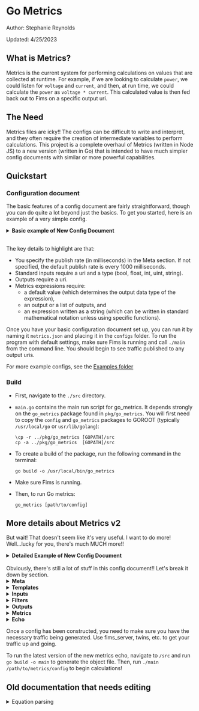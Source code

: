 # Go Metrics
Author: Stephanie Reynolds

Updated: 4/25/2023
## What is Metrics?
Metrics is the current system for performing calculations on values that are collected at runtime. For example, if we are looking to calculate `power`, we could listen for `voltage` and `current`, and then, at run time, we could calculate the `power` as `voltage * current`. This calculated value is then fed back out to Fims on a specific output uri.

## The Need
Metrics files are icky!! The configs can be difficult to write and interpret, and they often require the creation of intermediate variables to perform calculations. This project is a complete overhaul of Metrics (written in Node JS) to a new version (written in Go) that is intended to have much simpler config documents with similar or more powerful capabilities.

## Quickstart

### Configuration document
The basic features of a config document are fairly straightforward, though you can do quite a lot beyond just the basics. To get you started, here is an example of a very simple config.
<details close>
<summary><b>Basic example of New Config Document</b></summary>
  
```
{
    "meta": { "publishRate": 2000 },
    "inputs": {
        "v1": { "uri": "/components/feeder_52m1/v1", "type": "float" }
    },
    "outputs": {
        "v1_times_5": { "uri": "/some/v1/output" }
		    },
    "metrics": [
        {
            "value": 0.0, 
            "outputs": "v1_times_5",
            "expression": "v1 * 5"
        }
    ]
}
```

</details><br>

The key details to highlight are that:
* You specify the publish rate (in milliseconds) in the Meta section. If not specified, the default publish rate is every 1000 milliseconds.
* Standard inputs require a uri and a type (bool, float, int, uint, string).
* Outputs require a uri.
* Metrics expressions require:
  * a default value (which determines the output data type of the expression),
  * an output or a list of outputs, and
  * an expression written as a string (which can be written in standard mathematical notation unless using specific functions).

Once you have your basic configuration document set up, you can run it by naming it `metrics.json` and placing it in the `configs` folder. To run the program with default settings, make sure Fims is running and call `./main` from the command line. You should begin to see traffic published to any output uris.

For more example configs, see the [Examples folder](https://github.com/flexgen-power/go_metrics/tree/initial_setup/examples) 

### Build
* First, navigate to the `./src` directory.

* `main.go` contains the main run script for go_metrics. It depends strongly on the `go_metrics` package found in `pkg/go_metrics`. You will first need to copy the `config` and `go_metrics` packages to GOROOT (typically `/usr/local/go` or `usr/lib/golang`):
  ```
  \cp -r ../pkg/go_metrics [GOPATH]/src
  cp -a ../pkg/go_metrics  [GOPATH]/src
  ```

* To create a build of the package, run the following command in the terminal:
  ```
  go build -o /usr/local/bin/go_metrics
  ```

* Make sure Fims is running.
* Then, to run Go metrics:
  ```
  go_metrics [path/to/config]
  ```

## More details about Metrics v2
But wait! That doesn't seem like it's very useful. I want to do more! Well...lucky for you, there's much MUCH more!!
<details close>
<summary><b>Detailed Example of New Config Document</b></summary>
<br>

```
{
    "meta": {
		"note": "all big fields (templates, inputs, filters, outputs, metrics, echo) are optional",
		"publishRate": 2000
    },
	"templates": [
		{
			"type": "sequential",
			"from": 1,
			"to": 16,
			"step": 3,
			"token": "##"
        },
		{
			"type": "list",
			"list": ["bobcat", "cheetah", "lion"],
			"token": "qq"
        }
	],
    "inputs": {
        "var_name1": { "uri": "/components/bms_74b/vnom", "type": "float", "default": 5.0            },
        "var_name2": { "uri": "/components/feeder_52m1/v1", "type": "float"            },
        "var_name3": { "uri": "/components/feeder_52m1/id", "type": "string"            },
        "var_name4": { "uri": "/components/feeder_52u1/pmax", "type": "bool"            },
        "var_name5": { "uri": "/components/bms_74b/id", "type": "string", "attributes":["enabled", "scale"]          },
		"intermediate_input":{"internal":true, "type":"int"}
    },
    "filters": {
        "all_vars_enabled": "regex(var_name*) | attribute(enabled == true)",
        "all_float_vars": "regex(var_name*) | type(float)"
    },
    "outputs": {
        "output##_qq": { "uri": "/some/output##", "flags": [ "clothed", "group1","clothed"], "publishRate": 1000, "attributes": {"scale": 1000, "units": "deg C", "ui_type": "none"}},
        "output##": { "name":"timestamp","uri": "/some/output##", "flags": ["group2"] },
		"level2_output": { "uri": "/some/level2"},
		"enum_output": {
						"name": "status", "uri": "/some/status/output", "flags": ["enum"],
						"enum": [
							"Power up",
							"Initialization",
							{"value": 10,"string": "Off", "note": "the next enum string has an implicit value of 11", "note2": "can skip values for enums but not bitfields"},
							"Precharge",
							{"value":20, "string":"some other value"}
						]
					},
		"bitfield_output": {
			"name": "status2", "uri": "/some/status/output","flags": ["bitfield"],
			"bitfield": [
				"Power up",
				"Initialization",
				"Off",
				"Precharge"
			]
		}
		    },
    "metrics": [
        {
            "value": 0.0, 
            "outputs": ["output##_qq@scale"],
            "expression": "If(var_name5@enabled < 5, 100, 150)"
        },
        {
            "value": "", 
            "outputs": "output##",
            "expression": "MillisecondsToRFC3339(Time())"
        },
		{
            "value": 0, 
            "outputs": "enum_output",
            "expression": "3"
        },
		{
            "value": 0, 
            "outputs": "bitfield_output",
            "expression": "true | false << 1 | true << 2 | true << 3"
        },
		{
            "value": 0, 
            "internal_output": "intermediate_input",
            "expression": "5"
        },
		{
            "value": 0, 
            "outputs": "level2_output",
            "expression": "intermediate_input*5"
        }
    ],
    "echo": [
		{
			"uri": "/components/sel_735",
			"publishRate": 1000,
			"format": "naked",
			"inputs": [
				{
					"uri": "/components/feeder",
					"registers": {
						"f": {"source": "frequency", "default": 60},
						"p": {"source":"active_power", "default":100},
						"pf": "power_factor",
						"q": "reactive_power",
						"v": "voltage_l1",
						"v1": "voltage_l2",
						"v2": "voltage_l3",
						"s1": {"source":"string_uri_element", "default": "some value for the string"},
						"b1": {"source":"bool_uri_element", "default": true}
					}
				}
			],
			"echo": {
				"apparent_power": 0,
				"current_l1": 0,
				"current_l2": 0,
				"current_l3": 0,
				"current_n": 0,
				"kvarh_delivered": 0,
				"kvarh_received": 0,
				"kwh_delivered": 0,
				"kwh_received": 0,
				"thd_i_l1": 0,
				"thd_i_l2": 0,
				"thd_i_l3": 0,
				"thd_v_l1": 0,
				"thd_v_l2": 0,
				"thd_v_l3": 0,
				"voltage_l1_l2": 0,
				"voltage_l2_l3": 0,
				"voltage_l3_l1": 0
			}
		}
	]
}
```
</details>
<br>
Obviously, there's still a lot of stuff in this config document!! Let's break it down by section.

<details close>
<summary><b>Meta</b></summary>

* As of right now, all fields are optional.
* Metadata information will be included in any output config document (e.g. MDO).
* Currently, the only metadata field that is processed is `"publishRate"`.
  * `"publishRate"` should be an integer.
  * This represents the global publish rate (in milliseconds) for any outputs that do not have their own publish rate specified.
  * If publish rate is not specified globally, the default global publish rate is 1000 milliseconds.
</details>
<details close>
<summary><b>Templates</b></summary>

* Templates come in two types:
  * Sequential
  * List
  <details close>
  <summary>Sequential Templates</summary>

  * Fields:
    * `"type":"sequential"` (optional): really just there for your own information
    * `"from"` (required for sequential templating): an integer that specifies the value to start counting from
    * `"to"` (required for sequential templating): an integer that specifies the value to stop counting at
    * `"step"` (optional): an integer that specifies the interval to count by; defaults to 1 if not specified
    * `"token"` (required): anything except `@`, since that is reserved for attribute specifiers. Overlapping templates will throw an error and will prioritize templates earlier in the document.
  * Example:
    ```
    {
      "type": "sequential",
      "from": 1,
      "to": 9,
      "step": 2,
      "token": "##"
    }
    ```
    * The above example will replace all instances of `##` with each of the values `1, 3, 5, 7, and 9`.
  </details>
  <details close>
  <summary>List templates</summary>

  * Fields:
    * `"type":"list"` (optional): really just there for your own information
    * `"list"` (required for list templating): a list of string values to replace the token with
    * `"token"` (required): anything except `@`, since that is reserved for attribute specifiers. Overlapping templates will throw an error and will prioritize templates earlier in the document.
  * Example
    ```
    {
      "type": "list",
      "list": ["cougar", "bobcat", "lion"]
      "token": "##"
    }
    ```
    * The above example will replace all instances of `##` with each of the values `"cougar", "bobcat", and "lion"`.
  </details>
  <details close>
  <summary>How templates are applied</summary>
  
    <details close>
    <summary>Input Templating </summary>

    * Inputs are single-level templated.
      * The input name **must** contain a template token if the input is to be templated.
      * Any fields within the input containing a template token will match the input name's template token replacement.
      * Example:

        ```
        "ess##_var": {"uri": "/components/ess_##/vnom", "type": "float"}
        ```

        In the above input variable, if using the token `##` with values `1, 2, and 3` yields the following input variables:

        ```
        "ess1_var": {"uri": "/components/ess_1/vnom", "type": "float"}
        "ess2_var": {"uri": "/components/ess_2/vnom", "type": "float"}
        "ess3_var": {"uri": "/components/ess_3/vnom", "type": "float"}
        ```
        
        These input variables can then be used either in templated expressions or in independent, non-templated expressions.
  </details>
  <details close>
  <summary>Filter Templating</summary>

  * Filters are single-level templated.
    * Filter variable name must contain template token. See above description for inputs.
    </details>
    <details close>
    <summary>Output Templating</summary>

    * Outputs are single-level templated.
      * Output variable name must contain template token. See above description for inputs.
    </details>
    <details close>
    <summary>Metrics Expression Templating</summary>

    * Metrics Expressions have two possible levels for templating.
      <details close>
      <summary>Level 1 templating: Outputs only</summary>

        * If an output value contains templating but the metrics expression does not, the same value will be sent to multiple output variables.
        * Example:
          ```
          {
            "value": 0.
            "outputs": "output##",
            "expression": "MillisecondsToRFC3339(Time())"
          }
          ```
          Replacing the token `##` with the values `1, 2, and 3` will result in the following metrics expression:
          ```
          {
            "value": 0.
            "outputs": ["output1", "output2","output3"],
            "expression": "MillisecondsToRFC3339(Time())"
          }
          ```
          In this example, the current zulu time will be published to each of the three outputs using only one metrics calculation.
        </details>
        <details close>
        <summary>Level 2 templating: Expressions and outputs</summary>

        * If an expression contains templating alongside it's corresponding output, the metrics object will be duplicated and sent to its corresponding output variable(s).
        * Example:
          ```
          {
            "value": 0.
            "outputs": "output##",
            "expression": "input##"
          }
          ```
          Replacing the token `##` with the values `1, 2, and 3` will result in the following 3 metrics expressions:
          ```
          {
            "value": 0.
            "outputs": "output1",
            "expression": "input1"
          },
          {
            "value": 0.
            "outputs": "output2",
            "expression": "input2"
          },
          {
            "value": 0.
            "outputs": "output3",
            "expression": "input3"
          }
          ```
          In this example, `input1` will be echo'ed to `output1`, `input2` will be echo'ed to `output2`, and `input3` will be echo'ed to `output3`.
        </details>
    </details>
    <details close>
    <summary>Echo Templating</summary>

    * Echo objects have three possible levels of templating.
      <details close>
      <summary>Level 1 templating: Echo registers only</summary>
       
        * If neither the echo object nor the echo object's inputs have templating, the individual registers will be templated accordingly.
        * Example:
          ```
          {
            "uri": ...,
              .
              .
              .
            "inputs": [ ... ]
            "echo": {
              "f": 0,
              "v##": 0,
              "c": 0
            }
          }
          ```
          Replacing the token `##` with the values `1, 2, and 3` will result in the following echo object in place of the original:
          ```
          {
            "uri": ...,
              .
              .
              .
            "inputs": [ ... ]
            "echo": {
              "f": 0,
              "v1": 0,
              "v2": 0,
              "v3": 0,
              "c": 0
            }
          }
          ```
        </details>
        <details close>
      <summary>Level 2 templating: Echo Inputs</summary>

        * If the echo object does not have templating but the echo object's input uris have templating, the input objects will be templated accordingly.
          * Note that each input register name must contain a templating token.
        * Example:
          ```
          {
            "uri": ...,
              .
              .
              .
            "inputs": [
              {
                "uri": "/components/feeder##",
                "registers": {
                    "f##": {"source": "frequency", "default": 60},
                    "p##": {"source":"active_power", "default":100},
                    "pf##": "power_factor",
                    "q##": "reactive_power"
                  }
                }
              ]
            "echo": {
              .
              .
              .
            }
          }
          ```
          Replacing the token `##` with the values `1, 2, and 3` will result in the following echo object in place of the original:
          ```
          {
            "uri": ...,
              .
              .
              .
            "inputs": [
              {
                "uri": "/components/feeder1",
                "registers": {
                    "f1": {"source": "frequency", "default": 60},
                    "p1": {"source":"active_power", "default":100},
                    "pf1": "power_factor",
                    "q1": "reactive_power"
                  }
                },
                {
                "uri": "/components/feeder2",
                "registers": {
                    "f2": {"source": "frequency", "default": 60},
                    "p2": {"source":"active_power", "default":100},
                    "pf2": "power_factor",
                    "q2": "reactive_power"
                  }
                },
                {
                "uri": "/components/feeder3",
                "registers": {
                    "f3": {"source": "frequency", "default": 60},
                    "p3": {"source":"active_power", "default":100},
                    "pf3": "power_factor",
                    "q3": "reactive_power"
                  }
                }
              ]
            "echo": {
              .
              .
              .
            }
          }
          ```
        </details>
        <details close>
        <summary>Level 3 templating: Echo Objects</summary>

        * An echo object will be templated if its output uri contains a templating token.
          * Note that, because echo registers can have the same name if they are in different echo objects, you do not need to apply templating to any of the registers (unless you want to).
        * Example:
          ```
          {
            "uri": "/components/ess_##",
              .
              .
              .
            "inputs": [
              {
                "uri": "/components/feeder##",
                "registers": {
                    "ess_##_f": {"source": "frequency", "default": 60},
                    "p": {"source":"active_power", "default":100},
                    "pf": "power_factor",
                    "q": "reactive_power"
                  }
                }
              ]
            "echo": {
              .
              .
              .
            }
          }
          ```
          Replacing the token `##` with the values `1, 2, and 3` will result in the following echo objects in place of the original:
          ```
          {
            "uri": "/components/ess_1",
              .
              .
              .
            "inputs": [
              {
                "uri": "/components/feeder1",
                "registers": {
                    "ess_1_f": {"source": "frequency", "default": 60},
                    "p": {"source":"active_power", "default":100},
                    "pf": "power_factor",
                    "q": "reactive_power"
                  }
                }
              ]
            "echo": {
              .
              .
              .
            }
          },
          {
            "uri": "/components/ess_2",
              .
              .
              .
            "inputs": [
              {
                "uri": "/components/feeder2",
                "registers": {
                    "ess_2_f": {"source": "frequency", "default": 60},
                    "p": {"source":"active_power", "default":100},
                    "pf": "power_factor",
                    "q": "reactive_power"
                  }
                }
              ]
            "echo": {
              .
              .
              .
            }
          },
          {
            "uri": "/components/ess_3",
              .
              .
              .
            "inputs": [
              {
                "uri": "/components/feeder3",
                "registers": {
                    "ess_3_f": {"source": "frequency", "default": 60},
                    "p": {"source":"active_power", "default":100},
                    "pf": "power_factor",
                    "q": "reactive_power"
                  }
                }
              ]
            "echo": {
              .
              .
              .
            }
          }
          ```
        </details>
    </details>
  </details>
</details>
<details close>
<summary><b>Inputs</b></summary>

Input variables are used as either inputs to filter expressions or as inputs to metrics expressions. They are effectively the "variables" of the new metrics expressions.
  * There are two types of inputs:
    * Standard inputs
    * Internal inputs
  * Standard Inputs:
    * It is anticipated that most inputs will be standard inputs. Standard inputs consist of the following:
      * `Input variable name` (required): These are the unique identifiers/variable names to be used in the metrics expressions
      * `"uri"` (required for all standard inputs): This is where the data will come from. Also dictates what URIs to subscribe to.
      * `"type"` (required for all inputs): The anticipated data type that will be received from the specified uri. These are used to validate each metrics equation using static type-checking.
        * Must be one of the following: `"string"`, `"int"`, `"uint"`, `"bool"`, `"float"`
      * `"attributes"` (optional): Any same-level uri elements that we want to relate directly to the input. Typically will be used for clothed input values. These are not included in static type-checking.
      * `"default"` (optional): The initial value of the variable, prior to receiving any messages from the input uri.
  * Internal inputs:
    * These are inputs that come directly from metrics expressions as outputs. Internal inputs consist of the following:
      * `"internal": true` (required for internal input)
      * `"type"` (required for all inputs; same as for standard inputs): The anticipated data type that will be received from the specified uri. These are used to validate each metrics equation using static type-checking.
        * Must be one of the following: `"string"`, `"int"`, `"uint"`, `"bool"`, `"float"`
      * `"default"` (optional): The initial value of the variable, prior to receiving any messages from the corresponding metrics expression.
</details>
<details close>
<summary><b>Filters</b></summary>
Filters are intended to act as a sieve for input variables. They can be used to select variables using regex, to select variables with similar data types, or to select variables with certain attributes that match given conditions. Once selected, they variables are referred to collectively using the filter variable name, though they act as multiple separate inputs. For now, they are relatively restricted in their functionality, but we can definitely add more features in the future.

* Each filter must have:
    * `Filter variable name` (required): This acts as the identifier/variable name and can be used in metrics expressions just as input variables are used.
    * Corresponding filter(s) to run, separated by a pipe `" | "` operator.
* Current filters are:
  * `regex`: These apply to input variable names and use standard [Golang regex](https://github.com/google/re2/wiki/Syntax). This filter is applied prior to runtime and does not get re-evaluated.
    * For example, `var_name*` would select all input variables that begin with `var_name` (e.g. `var_name1`, `var_name2`, `var_name3`, etc.).
  * `type`: These select all of the input variables with a given type (int, uint, float, string, bool). This filter is applied prior to runtime and does not get re-evaluated.
  * `attribute`: This selects inputs based on the values of their attributes. They are relatively simple for right now and must take the format of:
    ```
    attribute([attribute name] [comparison operator] [comparison value])
    ```
    For example, a valid attribute filter takes the form of `attribute(enabled == true)`. As of right now, the attribute name *must* be on the left and a non-variable basic literal (string, int, float, bool, uint) *must* be on the right. Comparison operators include `==, !=, >, <, >=, <=`. Attribute filters are "dynamic" filters, in that they get applied during runtime (as attribute values change).
</details>
<details close>
<summary><b>Outputs</b></summary>
Outputs are the variables published to the outside world. They consist of the following:

  * `Output variable name` (required): These are the identifiers/variable names for the values that come from metrics expressions. By default, this variable name will be the string identifier in the published message body.
  * `uri` (required): This is where the data will be published to.
  * `flags` (optional): These must be in the form of a list `[]`. They act as controls for how to publish the variable and/or message body. currently valid flags are:
    * `"naked"`: to specify an output that does not have any attached attributes in the message body. For example, the message body:
      ```
      "output_var": 5
      ```
    * `"clothed"`: to specify an output that *does* have attached attributes in the message body. For example, the message body:
      ```
      "output_var": {"value": 5, "scale": 1, "ui_type": "none", "units": "deg C"}
      ```
        * Without any flags, the default output format is `naked`
        * However, if a naked/clothed flag type is specified, the remaining variables in that publish group will take on that publish type.
        * If, for some reason, you want to mix naked and clothed variables, you can do that by specifying each output flag explicitly.
    * `group#` (where `#` can be replaced by any number): If multiple output variables have the same output URI, but we want to publish them in separate message bodies (possibly with different naked/clothed formats), we can assign them a group number.
      * All variables within a group will be published in a single message.
      * All variables in separate groups will be published in separate messages.
      * Without a group number, variables are grouped within the "base" uri group (no group number).
    * `lonely`: To specify that we only ever want to publish a variable by itself, we can make a variable lonely. This will not be in a group and will abide by its own rules.
    * `"interval_set"`: If we want to send values out as a "set" rather than as a "pub", we can specify this flag. Values will be sent out at regular intervals using the "set" method.
    * `"enum"`: This is a type check for an enum output. If an output is to be an enum, it must contain this flag.
    * `"bitfield"`: This is a type check for a bitfield output. If an output is to be a bitfield, it must contain this flag.
  * `attributes` (optional): If an output is clothed, attributes will be published alongside the value. For example, if we want the message body for `ouput_var` to be:
      ```
      "output_var": {"value": 5, "scale": 1, "ui_type": "none", "units": "deg C"}
      ```
    we would specify the attributes as follows:
    ```
    "attributes": {"scale": 1, "ui_type": "none", "units": "deg C"}
    ```
    The value of the output variable is automatically assigned to the key `value` in the message body.
  * `publishRate` (optional): An integer to specify the publish rate (in milliseconds) for a specific URI/URI group. This publish rate takes priority over the global publish rate.
  * `name` (optional): The key to correspond with the output variable. Overrides the variable name for the output.
    * For example, if we have the following output variables:
      ```
      "output_var1": { "name": "timestamp", "uri": "/some/uri_1" },
      "output_var2": { "name": "timestamp", "uri": "/some/uri_2" }
      ```
      the message body for each will appear as:
      ```
      "timestamp": "[some timestamp]"
      ```
      as opposed to being identified by `"output_var1"` and `"output_var2"`.
</details>
<details close>
<summary><b>Metrics</b></summary>
Metrics objects dictate the calculations that are performed. Each metrics object consists of:

  * `value` (required): determines the output value type (string, int, uint, float, bool) and initial value
  * `outputs` (required, unless an internal_output is specified): a list or a single string that specifies the output variables that will store the corresponding output value from the metric expression.
  * `internal_output` (optional; can replace having an output or list of outputs): must point to an input variable that has been deemed "internal". This input variable will take on the value from this particular metrics expression, and can then be reused in other metrics expressions.
    * Note: metrics expressions are typically calculated in the order specified in the config document, so it is important that any internal outputs are calculated before they are used. Otherwise, the calculations will "lag" behind the internal output by 1 publish cycle.
  * `expression` (required): a string representation of what you want to calculate.
    * Expressions support "basic" expressions using most binary operators (+, -, *, /, %, &, |, ^, &&, ||, &^, >>, <<, >, <, >=, <=, ==, !=) and they follow standard order of operations.
    * Expressions support the unary operators `!` and `-`. (I tried to build in `++` and `--` but that caused issues in Go, so those got scratched.)
    * Expressions can contain parentheses `()` to help control evaluation order.
    * There are also quite a few functions that are supported.
      * These have not yet been documented, but they include all of the [old metrics functions](https://github.com/flexgen-power/metrics/blob/dev/documentation/Metrics_Operators.md), with the exception of `runtime`, `unicompare`, `bitfieldPositionCount`, and `combineInputsToArray`.
      * Inputs are simply put into the parentheses of the functions.
      * For most functions, if the old metrics had parameters, the parameters can instead be supplied via unary operators (e.g. `!` for `invert`).
    </details>
<details close>
<summary><b>Echo</b></summary>

Echo behaves almost identically to the [old echo](https://github.com/flexgen-power/echo). It is designed to "echo" incoming values to a different URI. While "echo" can be achieved using metrics expressions as well, this was added as a convenience, since many variables might be echoed to the same URI from the same input URI. More documentation on this to come, but, for now, use the old echo documentation.
</details>

Once a config has been constructed, you need to make sure you have the necessary traffic being generated. Use fims_server, twins, etc. to get your traffic up and going.

To run the latest version of the new metrics echo, navigate to `/src` and run `go build -o main` to generate the object file. Then, run `./main /path/to/metrics/config` to begin calculations!

## Old documentation that needs editing
<details close>
<summary>Equation parsing</summary>
<br>

### You can parse JSONs into equations!!
* `parse.go` can take any basic mathematical expression with variables and parse it into an expression that can be evaluated at runtime.
* **ParseToString():**
    * This method is technically optional. If you have a JSON with an equation in it, this method allows you to extract it as a string expression, prior to breaking it down into an abstract syntax tree.
    * The currently supported format is an array of strings. An example to give to ParseToString() would be `["var1", "+", "var2", {"MULT": ["var3","var4","var5"]}]`. This would get parsed into a string equation of `var1+var2+Mult(var3,var4,var5)`.
    * You can (optionally) start with the string version of the equation, as a single element in an array: `["var1 + var2 + Mult(var3, var4, var5)"]`.
    * White space is ignored, so add as many spaces as you want to make it look nice!!
* **Parse():**
    * Once a string has been properly formatted for parsing, you can pass a string expression into `Parse()`. This function breaks down the string into an Expression struct, which consists of 1) the original string expression, 2) a list of runtime args to be treated as variables, and 3) an abstract syntax tree used for evaluation at runtime.
    * This function is based off of [goexpr](https://github.com/crsmithdev/goexpr). See goexpr or the source code of `parse.go` for the specific details.

### You can evaluate equations at runtime!!
* `eval.go` can take a previously parsed Expression struct, give it values for each of the variables, and evaluate the expression using those values.
* The currently supported functions are:
    * Basic math: Add, subtract, multiply, divide, modulo
    * Bitwise functions: bitwise and, bitwise or, bitwise xor, left shift, right shift, bitwise and_not
    * Logical operators: and, or, not
    * Relational operators: Equal, not equal, less than, greater than, less than or equal, greater than or equal
    * Math functions: root, power, maximum, minimum, average, floor, ceiling, square root, percentage of, floor division, absolute value, rounding
    * Type conversion: bool, int, uint, float, string
* The functions (previously in Metrics) that need to be implemented but that have not been yet:
    * integrate, enum, bitfield, count, bitfield position count, srff, select, runtime, unicompare, pulse, currentTimeMilliseconds, compareMillisecondsToCurrentTime, millisecondsToRFC3389, combineInputsToArray
* Inputs and outputs are in this weird struct called a Union, which is meant to mimic the union-type found in C++. The struct consists of an enum tag that specifies the data type (INT, BOOL, UINT, FLOAT, STRING), and fields that represent each of those data types. The actual value for the data type is expressed in the corresponding field (e.g. i for INT).

### Currently working on reading in FIMS data and evaluating expressions at runtime
* I've gotten a very very basic proof-of-concept going in `main.go`, but it definitely still needs work.
</details>